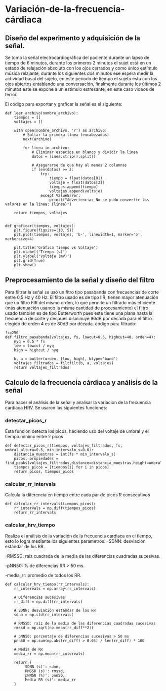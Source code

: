 # Variación-de-la-frecuencia-cárdiaca
## Diseño del experimento y adquisición de la señal.
Se tomó la señal electrocardiográfica del paciente durante un lapso de tiempo de 6 minutos, durante los primeros 2 minutos el sujet está en un estado de relajación absoluto con los ojos cerrados y como único estímulo música relajante, durante los siguientes dos minutos ese espera medir la actividad basal del sujeto, en este periodo de tiempo el sujeto está con los ojos abiertos entablando una conversación, finalmente durante los últimos 2 minutos este se expone a un estímulo estresante, en este caso videos de terror.

El código para exportar y graficar la señal es el siguiente:
```
def leer_archivo(nombre_archivo):
    tiempos = []
    voltajes = []

    with open(nombre_archivo, 'r') as archivo:
        # Saltar la primera línea (encabezados)
        next(archivo)

        for linea in archivo:
            # Eliminar espacios en blanco y dividir la línea
            datos = linea.strip().split()

            # Asegurarse de que hay al menos 2 columnas
            if len(datos) >= 2:
                try:
                    tiempo = float(datos[0])
                    voltaje = float(datos[2])
                    tiempos.append(tiempo)
                    voltajes.append(voltaje)
                except ValueError:
                    print(f"Advertencia: No se pudo convertir los valores en la línea: {linea}")

    return tiempos, voltajes


def graficar(tiempos, voltajes):
    plt.figure(figsize=(10, 5))
    plt.plot(tiempos, voltajes, 'b-', linewidth=1, marker='o', markersize=4)

    plt.title('Gráfica Tiempo vs Voltaje')
    plt.xlabel('Tiempo (s)')
    plt.ylabel('Voltaje (mV)')
    plt.grid(True)
    plt.show()
```
## Preprocesamiento de la señal y diseño del filtro
Para filtrar la señal se usó un fltro tipo pasabanda con frecuencias de corte entre 0,5 Hz y 40 Hz.
El filtro usado es de tipo IIR, tienen mayor atenuación que un filtro FIR del mismo orden, lo que permite un filtrado más eficiente (más atenuación usando la misma cantidad de procesamiento) el filtro usado también es de tipo Butterworth pues este tiene una plana hasta la frecuencia de corte y despues disminuye 80dB por década para el filtro elegido de orden 4 es de 80dB por década.
código para filtrado:
```
fs=250
def filtro_pasabanda(voltajes, fs, lowcut=0.5, highcut=40, orden=4):
    nyq = 0.5 * fs
    low = lowcut / nyq
    high = highcut / nyq

    b, a = butter(orden, [low, high], btype='band')
    voltajes_filtrados = filtfilt(b, a, voltajes)
    return voltajes_filtrados
```
## Calculo de la frecuencia cárdiaca y análisis de la señal
Para hacer el análisis de la señal y analisar la variacion de la frecuencia cardiaca HRV. Se usaron las siguientes funciones:
### detectar_picos_r
Esta función detecta los picos, haciendo uso del voltaje de umbral y el tiempo mínimo entre 2 picos
```
def detectar_picos_r(tiempos, voltajes_filtrados, fs, umbral_altura=0.5, min_intervalo_s=0.6):
    distancia_muestras = int(fs * min_intervalo_s)
    picos, propiedades = find_peaks(voltajes_filtrados,distance=distancia_muestras,height=umbral_altura)
    tiempos_picos = [tiempos[i] for i in picos]
    return picos, tiempos_picos
```
### calcular_rr_intervals
Calcula la diferencia en tiempo entre cada par de picos R consecutivos
```
def calcular_rr_intervals(tiempos_picos):
    rr_intervals = np.diff(tiempos_picos)
    return rr_intervals
```
### calcular_hrv_tiempo
Realiza el análisis de la variación de la frecuencia cardiaca en el tiempo, esto lo logra mediante los siguientes parametros:
-SDNN: desviación estándar de los RR.

-RMSSD: raíz cuadrada de la media de las diferencias cuadradas sucesivas.

-pNN50: % de diferencias RR > 50 ms.

-media_rr: promedio de todos los RR.
```
def calcular_hrv_tiempo(rr_intervals):
    rr_intervals = np.array(rr_intervals)

    # Diferencias sucesivas
    rr_diff = np.diff(rr_intervals)

    # SDNN: desviación estándar de los RR
    sdnn = np.std(rr_intervals)

    # RMSSD: raíz de la media de las diferencias cuadradas sucesivas
    rmssd = np.sqrt(np.mean(rr_diff**2))

    # pNN50: porcentaje de diferencias sucesivas > 50 ms
    pnn50 = np.sum(np.abs(rr_diff) > 0.05) / len(rr_diff) * 100

    # Media de RR
    media_rr = np.mean(rr_intervals)

    return {
        'SDNN (s)': sdnn,
        'RMSSD (s)': rmssd,
        'pNN50 (%)': pnn50,
        'Media RR (s)': media_rr
    }
```
















